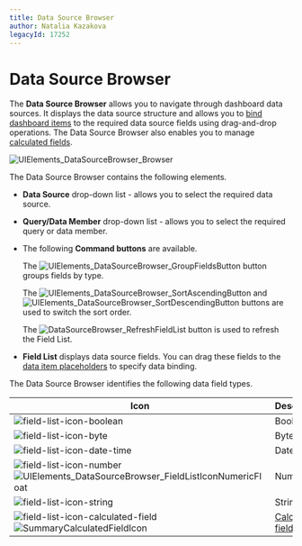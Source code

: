 ```yaml
---
title: Data Source Browser
author: Natalia Kazakova
legacyId: 17252
---
```

# Data Source Browser
The **Data Source Browser** allows you to navigate through dashboard data sources. It displays the data source structure and allows you to [bind dashboard items](../binding-dashboard-items-to-data/binding-dashboard-items-to-data.md) to the required data source fields using drag-and-drop operations. The Data Source Browser also enables you to manage [calculated fields](../working-with-data/creating-calculated-fields.md).

![UIElements_DataSourceBrowser_Browser](../../../images/img20675.png)

The Data Source Browser contains the following elements.
* **Data Source** drop-down list - allows you to select the required data source.
* **Query/Data Member** drop-down list - allows you to select the required query or data member.
* The following **Command buttons** are available.
	
	The ![UIElements_DataSourceBrowser_GroupFieldsButton](../../../images/img20695.png) button groups fields by type.
	
	The ![UIElements_DataSourceBrowser_SortAscendingButton](../../../images/img20696.png) and ![UIElements_DataSourceBrowser_SortDescendingButton](../../../images/img20697.png) buttons are used to switch the sort order.
	
	The ![DataSourceBrowser_RefreshFieldList](../../../images/img118211.png) button is used to refresh the Field List.
* **Field List** displays data source fields. You can drag these fields to the [data item placeholders](data-items-pane.md) to specify data binding.

The Data Source Browser identifies the following data field types.

| Icon | Description |
|---|---|
| ![field-list-icon-boolean](../../../images/img18791.png) | Boolean |
| ![field-list-icon-byte](../../../images/img18792.png) | Byte |
| ![field-list-icon-date-time](../../../images/img18795.png) | Date-time |
| ![field-list-icon-number](../../../images/img18796.png) ![UIElements_DataSourceBrowser_FieldListIconNumericFloat](../../../images/img20881.png) | Numeric |
| ![field-list-icon-string](../../../images/img18798.png) | String |
| ![field-list-icon-calculated-field](../../../images/img18793.png) ![SummaryCalculatedFieldIcon](../../../images/img118212.png) | [Calculated field](../working-with-data/creating-calculated-fields.md) |